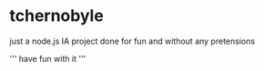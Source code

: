 # tchernobyle
just a node.js IA project done for fun and without any pretensions

'''
have fun with it
'''